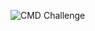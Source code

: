 ![CMD Challenge](https://s3.amazonaws.com/intranet-projects-files/holbertonschool-sysadmin_devops/324/06AChAO.png)
